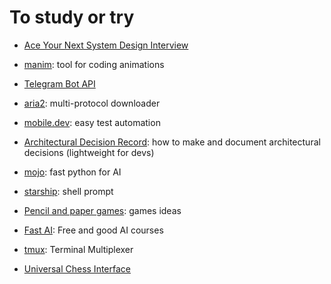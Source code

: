 # To study or try

- [Ace Your Next System Design Interview](https://bytebytego.com/)

- [manim](https://docs.manim.community/en/stable/tutorials/quickstart.html): tool for coding animations

- [Telegram Bot API](https://github.com/tdlib/telegram-bot-api)

- [aria2](https://aria2.github.io/): multi-protocol downloader

- [mobile.dev](mobile.dev): easy test automation

- [Architectural Decision Record](https://adr.github.io/): how to make and document architectural decisions (lightweight for devs)

- [mojo](https://docs.modular.com/mojo/): fast python for AI

- [starship](https://starship.rs): shell prompt

- [Pencil and paper games](http://www.papg.com/show?3CC6): games ideas

- [Fast AI](https://www.fast.ai/): Free and good AI courses

- [tmux](https://www.hamvocke.com/blog/a-quick-and-easy-guide-to-tmux/): Terminal Multiplexer

- [Universal Chess Interface](https://en.wikipedia.org/wiki/Universal_Chess_Interface)